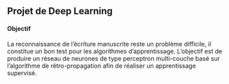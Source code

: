 ## Projet de Deep Learning
#### Objectif
<span style='font-size'> La reconnaissance de l’écriture manuscrite reste un problème difficile, il constitue un bon test
pour les algorithmes d’apprentissage. L’objectif est de produire un réseau de neurones de type
perceptron multi-couche basé sur l’algorithme de rétro-propagation afin de réaliser un apprentissage
supervisé. </span>